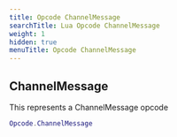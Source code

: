 ```yaml
---
title: Opcode ChannelMessage
searchTitle: Lua Opcode ChannelMessage
weight: 1
hidden: true
menuTitle: Opcode ChannelMessage
---
```

## ChannelMessage

This represents a ChannelMessage opcode
```lua
Opcode.ChannelMessage
```